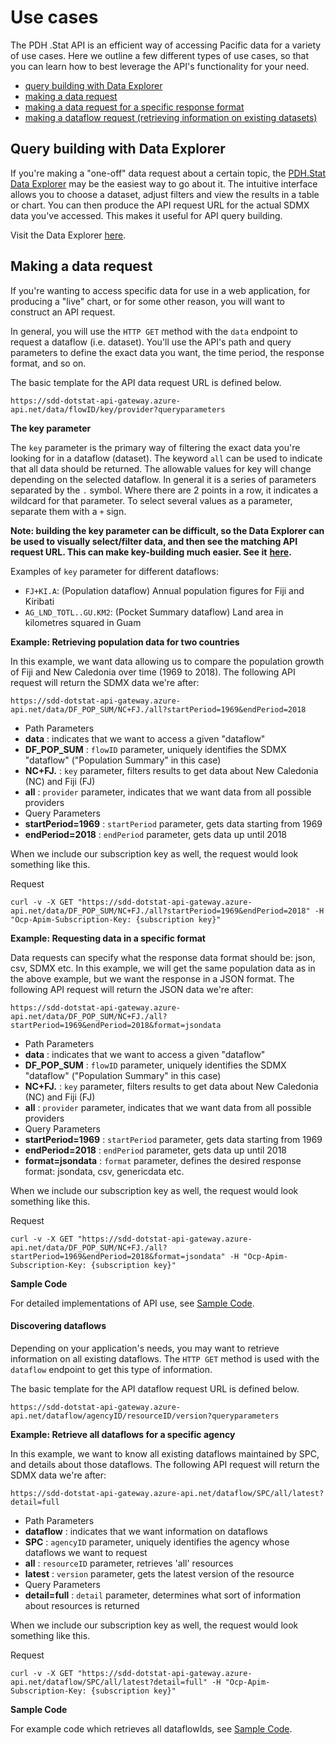 # Use cases

The PDH .Stat API is an efficient way of accessing Pacific data for a variety of use cases. Here we outline a few different types of use cases, so that you can learn how to best leverage the API's functionality for your need.

* [query building with Data Explorer](https://sdd-dotstat-api-gateway.portal.azure-api.net/use-cases#data_explorer)
* [making a data request](https://sdd-dotstat-api-gateway.portal.azure-api.net/use-cases#data_req)
* [making a data request for a specific response format](https://sdd-dotstat-api-gateway.portal.azure-api.net/use-cases#data_format)
* [making a dataflow request \(retrieving information on existing datasets\)](https://sdd-dotstat-api-gateway.portal.azure-api.net/use-cases#dataflow)

## Query building with Data Explorer

If you're making a "one-off" data request about a certain topic, the [PDH.Stat Data Explorer](https://stats.pacificdata.org/data-explorer/#/) may be the easiest way to go about it. The intuitive interface allows you to choose a dataset, adjust filters and view the results in a table or chart. You can then produce the API request URL for the actual SDMX data you've accessed. This makes it useful for API query building.

Visit the Data Explorer [here](https://stats.pacificdata.org/data-explorer/#/).

## Making a data request

If you're wanting to access specific data for use in a web application, for producing a "live" chart, or for some other reason, you will want to construct an API request.

In general, you will use the `HTTP GET` method with the `data` endpoint to request a dataflow \(i.e. dataset\). You'll use the API's path and query parameters to define the exact data you want, the time period, the response format, and so on.

The basic template for the API data request URL is defined below.

```text
https://sdd-dotstat-api-gateway.azure-api.net/data/flowID/key/provider?queryparameters
```

**The key parameter**

The `key` parameter is the primary way of filtering the exact data you're looking for in a dataflow \(dataset\). The keyword `all` can be used to indicate that all data should be returned. The allowable values for key will change depending on the selected dataflow. In general it is a series of parameters separated by the `.` symbol. Where there are 2 points in a row, it indicates a wildcard for that parameter. To select several values as a parameter, separate them with a `+` sign.

**Note: building the key parameter can be difficult, so the Data Explorer can be used to visually select/filter data, and then see the matching API request URL. This can make key-building much easier. See it** [**here**](https://stats.pacificdata.org/data-explorer/#/)**.**

Examples of `key` parameter for different dataflows:

* `FJ+KI.A`: \(Population dataflow\) Annual population figures for Fiji and Kiribati
* `AG_LND_TOTL..GU.KM2`: \(Pocket Summary dataflow\) Land area in kilometres squared in Guam

**Example: Retrieving population data for two countries**

In this example, we want data allowing us to compare the population growth of Fiji and New Caledonia over time \(1969 to 2018\). The following API request will return the SDMX data we're after:

```text
https://sdd-dotstat-api-gateway.azure-api.net/data/DF_POP_SUM/NC+FJ./all?startPeriod=1969&endPeriod=2018
```

* Path Parameters
* **data** : indicates that we want to access a given "dataflow"
* **DF\_POP\_SUM** : `flowID` parameter, uniquely identifies the SDMX "dataflow" \("Population Summary" in this case\)
* **NC+FJ.** : `key` parameter, filters results to get data about New Caledonia \(NC\) and Fiji \(FJ\)
* **all** : `provider` parameter, indicates that we want data from all possible providers
* Query Parameters
* **startPeriod=1969** : `startPeriod` parameter, gets data starting from 1969
* **endPeriod=2018** : `endPeriod` parameter, gets data up until 2018

When we include our subscription key as well, the request would look something like this.

Request

```text
curl -v -X GET "https://sdd-dotstat-api-gateway.azure-api.net/data/DF_POP_SUM/NC+FJ./all?startPeriod=1969&endPeriod=2018" -H "Ocp-Apim-Subscription-Key: {subscription key}"
```

**Example: Requesting data in a specific format**

Data requests can specify what the response data format should be: json, csv, SDMX etc. In this example, we will get the same population data as in the above example, but we want the response in a JSON format. The following API request will return the JSON data we're after:

```text
https://sdd-dotstat-api-gateway.azure-api.net/data/DF_POP_SUM/NC+FJ./all?startPeriod=1969&endPeriod=2018&format=jsondata
```

* Path Parameters
* **data** : indicates that we want to access a given "dataflow"
* **DF\_POP\_SUM** : `flowID` parameter, uniquely identifies the SDMX "dataflow" \("Population Summary" in this case\)
* **NC+FJ.** : `key` parameter, filters results to get data about New Caledonia \(NC\) and Fiji \(FJ\)
* **all** : `provider` parameter, indicates that we want data from all possible providers
* Query Parameters
* **startPeriod=1969** : `startPeriod` parameter, gets data starting from 1969
* **endPeriod=2018** : `endPeriod` parameter, gets data up until 2018
* **format=jsondata** : `format` parameter, defines the desired response format: jsondata, csv, genericdata etc.

When we include our subscription key as well, the request would look something like this.

Request

```text
curl -v -X GET "https://sdd-dotstat-api-gateway.azure-api.net/data/DF_POP_SUM/NC+FJ./all?startPeriod=1969&endPeriod=2018&format=jsondata" -H "Ocp-Apim-Subscription-Key: {subscription key}"
```

**Sample Code**

For detailed implementations of API use, see [Sample Code](https://sdd-dotstat-api-gateway.portal.azure-api.net/sample-code).  


#### Discovering dataflows <a id="dataflow"></a>

Depending on your application's needs, you may want to retrieve information on all existing dataflows. The `HTTP GET` method is used with the `dataflow` endpoint to get this type of information.

The basic template for the API dataflow request URL is defined below.

```text
https://sdd-dotstat-api-gateway.azure-api.net/dataflow/agencyID/resourceID/version?queryparameters
```

**Example: Retrieve all dataflows for a specific agency**

In this example, we want to know all existing dataflows maintained by SPC, and details about those dataflows. The following API request will return the SDMX data we're after:

```text
https://sdd-dotstat-api-gateway.azure-api.net/dataflow/SPC/all/latest?detail=full
```

* Path Parameters
* **dataflow** : indicates that we want information on dataflows
* **SPC** : `agencyID` parameter, uniquely identifies the agency whose dataflows we want to request
* **all** : `resourceID` parameter, retrieves 'all' resources
* **latest** : `version` parameter, gets the latest version of the resource
* Query Parameters
* **detail=full** : `detail` parameter, determines what sort of information about resources is returned

When we include our subscription key as well, the request would look something like this.

Request

```text
curl -v -X GET "https://sdd-dotstat-api-gateway.azure-api.net/dataflow/SPC/all/latest?detail=full" -H "Ocp-Apim-Subscription-Key: {subscription key}"
```

**Sample Code**

For example code which retrieves all dataflowIds, see [Sample Code](https://sdd-dotstat-api-gateway.portal.azure-api.net/sample-code#dataflow_ids).

